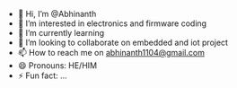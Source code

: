 - 👋 Hi, I’m @Abhinanth
- 👀 I’m interested in electronics and firmware coding 
- 🌱 I’m currently learning 
- 💞️ I’m looking to collaborate on embedded and iot project 
- 📫 How to reach me  on abhinanth1104@gmail.com
- 😄 Pronouns: HE/HIM
- ⚡ Fun fact: ...

<!---
Abhinanthgithub/Abhinanthgithub is a ✨ special ✨ repository because its `README.md` (this file) appears on your GitHub profile.
You can click the Preview link to take a look at your changes.
--->

